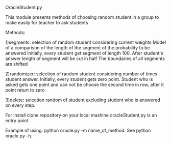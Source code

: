OracleStudent.py

This module presents methods of choosing random student in a group to make easily for teacher to ask students

Methods: 

1)segments: selection of random student considering current weights
    Model of a comparison of the length of the segment of the probability to be answered
    Initially, every student get segment of length 100. After student's answer length of segment will be cut in half
    The boundaries of all segments are shifted
    
2)randomizer: selection of random student considering number of times
student answer. Initially, every student gets zero point.
Student who is asked gets one point and can not be
choose the second time in row, after it point returt to zero

3)delete: selection random of student excluding student who is 
answered on every step.

For install clone repository on your local mashine oracleStudent.py is an entry point

Example of using: python oracle.py -m name_of_method. 
        See python oracle.py -h.  